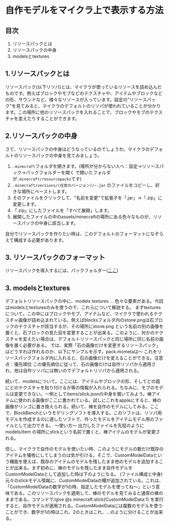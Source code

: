 # 自作モデルをマイクラ上で表示する方法

## 目次

1. リソースパックとは
2. リソースパックの中身
3. modelsとtextures

## 1.リソースパックとは

リソースパック(以下リソパ)とは、マイクラが使っているリソースを詰め込んだものです。例えばブロックやモブなどのテクスチャや、アイテムやブロックなどの形、サウンドなど、様々なリソースが入っています。設定の"リソースパック"を見てみると、マイクラのデフォルトのリソパが使われていることが分かります。この場所に他のリソースパックを入れることで、ブロックやモブのテクスチャを変えたりすることができます。

## 2.リソースパックの中身

さて、リソースパックの中身はどうなっているのでしょうか。マイクラのデフォルトのリソースパックの中身を見てみましょう。
1. `.minecraft`フォルダを開きます。(場所が分からない人へ：設定→リソースパック→パックフォルダーを開く で開いたフォルダが`.minecraft/resourcepacks`です)
2. `.minecraft/versions/(任意のバージョン)/~.jar` のファイルをコピーし、好きな場所にペーストします。
3. そのファイルをクリックして、"名前を変更"で拡張子を「.jar」→「.zip」に変更します。
4. 「.zip」にしたファイルを「すべて展開」します。
5. 展開したファイルの中のassets/minecraftの場所にある色々なものが、リソースパックの中身に該当します。

自分でリソースパックを作りたい時は、このデフォルトのフォーマットになぞらえて構成する必要があります。

## 3. リソースパックのフォーマット

リソースパックを導入するには、パックフォルダー([ここ](https://github.com/Keeema-1/CustomModelEntity/blob/main/lectures/lecA.md#:~:text=%E8%A8%AD%E5%AE%9A%E2%86%92%E3%83%AA%E3%82%BD%E3%83%BC%E3%82%B9%E3%83%91%E3%83%83%E3%82%AF%E2%86%92%E3%83%91%E3%83%83%E3%82%AF%E3%83%95%E3%82%A9%E3%83%AB%E3%83%80%E3%83%BC%E3%82%92%E9%96%8B%E3%81%8F%20%E3%81%A7%E9%96%8B%E3%81%84%E3%81%9F%E3%83%95%E3%82%A9%E3%83%AB%E3%83%80))

## 3. modelsとtextures
デフォルトリソースパックの中に、models textures ... 色々な要素がある。今回はmodelsとtexturesのみを使うので、これらについて解説する。
まずtexturesについて。この中にはブロックやモブ、アイテムなど、マイクラで使われるテクスチャ画像が詰め込まれている。例えばblocksフォルダ内のstone.pngは石ブロックのテクスチャが該当するが、その場所にstone.png という名前の別の画像を置くと、石ブロックの見た目を変更することが出来る。このように、何かのテクスチャを変えたい場合は、デフォルトリソースパックと同じ場所に同じ名前の画像を置く必要がある。
では、実際「石の画像だけを変更するリソースパック」はどうすれば作れるのか、以下にサンプルを示す。pack.mcmetaは〜
これをリソースパックフォルダ内に入れると、石の画像だけを変えることができる。注意点：優先順位
この優先順位に従って、石の画像だけは自作リソパから適用され、他は自作リソパには無いのでデフォルトリソパから適用される。

続いて、modelsについて。ここには、アイテムやブロックの形、そしてどの面にどのテクスチャを貼り付けるか等の情報が入れられる。ちなみに、モブのモデルは変更できない。一例としてitems/stick.jsonの中身を覗いてみよう。棒アイテムに使われる画像がここに書かれている。試しにこれをappleにすると、棒の画像がリンゴに置き換えられる。続いて、棒を自作のモデルにしてみる。ここで、BlockBenchというモデリングソフトを導入する。このソフトは、リソパ用モデルを作成するのに適したソフトで、作ったモデルをアイテムモデル用のファイルとして出力できる。
〜使い方〜
出力したファイルを先程のようにmodels/item の場所にstickという名前で置くと、棒アイテムのモデルが変更される。

但し、マイクラで自作のモデルを使いたい時、このようにモデルの数だけ既存のアイテムを犠牲にしてしまうのは気が引ける。そこで、CustomModelDataという機能を使えば、既存のアイテムのモデルを残したまま他のモデルを追加することが出来る。まず初めに、棒のモデルを残したまま自作モデルをCustomModelDataとして追加した時は下のようになる。
(ファイル構成と中身)
元々のstickモデル情報に、CustomModelDataの欄が追加されている。これは、「CustomModelDataの数字が1の時、指定したモデルを使ってね〜」という意味である。このリソースパックを適用して、棒のモデルを見てみると通常の棒のままである。コマンドで/give @s minecraft:stick{CustomModelData:1} を実行すると、自作モデルが適用される。CustomModelDataには複数のモデルを使うことができ、数字が1の時はこれ、2のときはこれ、…のように分けることが出来る。
